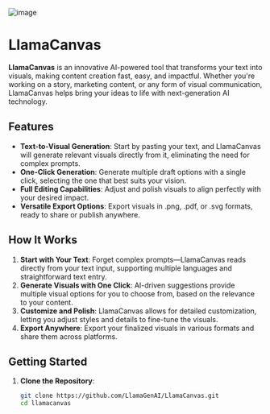 ![image](https://github.com/user-attachments/assets/f0bba9d4-03b9-4925-8bb6-9b7adcabafac)

# LlamaCanvas

**LlamaCanvas** is an innovative AI-powered tool that transforms your text into visuals, making content creation fast, easy, and impactful. Whether you're working on a story, marketing content, or any form of visual communication, LlamaCanvas helps bring your ideas to life with next-generation AI technology.

## Features

- **Text-to-Visual Generation**: Start by pasting your text, and LlamaCanvas will generate relevant visuals directly from it, eliminating the need for complex prompts.
- **One-Click Generation**: Generate multiple draft options with a single click, selecting the one that best suits your vision.
- **Full Editing Capabilities**: Adjust and polish visuals to align perfectly with your desired impact.
- **Versatile Export Options**: Export visuals in .png, .pdf, or .svg formats, ready to share or publish anywhere.

## How It Works

1. **Start with Your Text**: Forget complex prompts—LlamaCanvas reads directly from your text input, supporting multiple languages and straightforward text entry.
2. **Generate Visuals with One Click**: AI-driven suggestions provide multiple visual options for you to choose from, based on the relevance to your content.
3. **Customize and Polish**: LlamaCanvas allows for detailed customization, letting you adjust styles and details to fine-tune the visuals.
4. **Export Anywhere**: Export your finalized visuals in various formats and share them across platforms.

## Getting Started

1. **Clone the Repository**:
   ```bash
   git clone https://github.com/LlamaGenAI/LlamaCanvas.git
   cd llamacanvas
